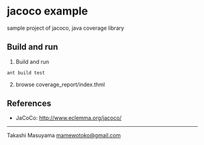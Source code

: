 jacoco example
==============
sample project of jacoco, java coverage library

Build and run
-------------
1. Build and run
```bash
ant build test
```
2. browse coverage_report/index.thml

References
----------
* JaCoCo: http://www.eclemma.org/jacoco/

----
Takashi Masuyama <mamewotoko@gmail.com>
